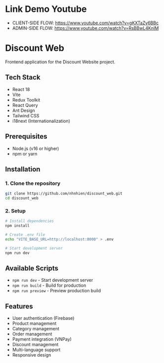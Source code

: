 # Link Demo Youtube
- CLIENT-SIDE FLOW: https://www.youtube.com/watch?v=gKXTaZy6BBc
- ADMIN-SIDE FLOW: https://www.youtube.com/watch?v=RsBBwL4KnIM

# Discount Web

Frontend application for the Discount Website project.

## Tech Stack

- React 18
- Vite
- Redux Toolkit
- React Query
- Ant Design
- Tailwind CSS
- i18next (Internationalization)

## Prerequisites

- Node.js (v16 or higher)
- npm or yarn

## Installation

### 1. Clone the repository
```bash
git clone https://github.com/nhnhien/discount_web.git
cd discount_web
```

### 2. Setup
```bash
# Install dependencies
npm install

# Create .env file
echo "VITE_BASE_URL=http://localhost:8000" > .env

# Start development server
npm run dev
```

## Available Scripts

- `npm run dev` - Start development server
- `npm run build` - Build for production
- `npm run preview` - Preview production build

## Features

- User authentication (Firebase)
- Product management
- Category management
- Order management
- Payment integration (VNPay)
- Discount management
- Multi-language support
- Responsive design
